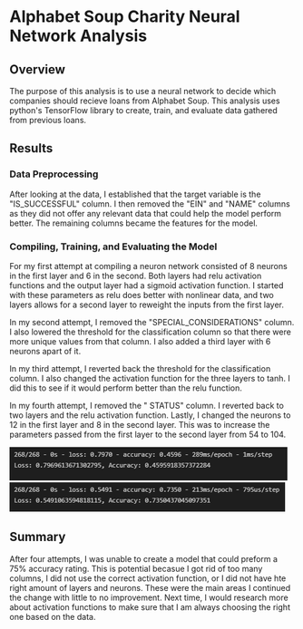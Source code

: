 # Alphabet Soup Charity Neural Network Analysis

## Overview

The purpose of this analysis is to use a neural network to decide which companies should recieve loans from Alphabet Soup. This analysis uses python's TensorFlow library to create, train, and evaluate data gathered from previous loans.

## Results

### Data Preprocessing

After looking at the data, I established that the target variable is the "IS_SUCCESSFUL" column. I then removed the "EIN" and "NAME" columns as they did not offer any relevant data that could help the model perform better. The remaining columns became the features for the model.

### Compiling, Training, and Evaluating the Model

For my first attempt at compiling a neuron network consisted of 8 neurons in the first layer and 6 in the second. Both layers had relu activation functions and the output layer had a sigmoid activation function. I started with these parameters as relu does better with nonlinear data, and two layers allows for a second layer to reweight the inputs from the first layer.

In my second attempt, I removed the "SPECIAL_CONSIDERATIONS" column. I also lowered the threshold for the classification column so that there were more unique values from that column. I also added a third layer with 6 neurons apart of it. 

In my third attempt, I reverted back the threshold for the classification column. I also changed the activation function for the three layers to tanh. I did this to see if it would perform better than the relu function. 

In my fourth attempt, I removed the " STATUS" column. I reverted back to two layers and the relu activation function. Lastly, I changed the neurons to 12 in the first layer and 8 in the second layer. This was to increase the parameters passed from the first layer to the second layer from 54 to 104.

![ASC_more](https://github.com/PSWil/Neural_Network_Charity_Analysis/blob/main/Images/ASC.png)
![ASC_scores](https://github.com/PSWil/Neural_Network_Charity_Analysis/blob/main/Images/ASC_scores.png)

## Summary

After four attempts, I was unable to create a model that could preform a 75% accuracy rating. This is potential becasue I got rid of too many columns, I did not use the correct activation function, or I did not have hte right amount of layers and neurons. These were the main areas I continued the change with little to no improvement. Next time, I would research more about activation functions to make sure that I am always choosing the right one based on the data. 
